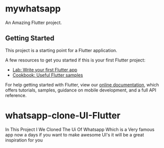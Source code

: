 # mywhatsapp

An Amazing Flutter project.

## Getting Started

This project is a starting point for a Flutter application.

A few resources to get you started if this is your first Flutter project:

- [Lab: Write your first Flutter app](https://flutter.dev/docs/get-started/codelab)
- [Cookbook: Useful Flutter samples](https://flutter.dev/docs/cookbook)

For help getting started with Flutter, view our
[online documentation](https://flutter.dev/docs), which offers tutorials,
samples, guidance on mobile development, and a full API reference.

# whatsapp-clone-UI-Flutter
In This Project I We Cloned The Ui Of Whatsapp Which is a Very famous app now a days 
if you want to make awesome UI's it will be a great inspiration for you
